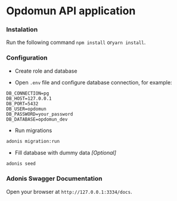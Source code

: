# Opdomun API application

### Instalation

Run the following command `npm install` or`yarn install`.

### Configuration

- Create role and database

- Open `.env` file and configure database connection, for example:
```
DB_CONNECTION=pg
DB_HOST=127.0.0.1
DB_PORT=5432
DB_USER=opdomun
DB_PASSWORD=your_password
DB_DATABASE=opdomun_dev
```

- Run migrations

```bash
adonis migration:run
```

- Fill database with dummy data *[Optional]*
```bash
adonis seed
```

### Adonis Swagger Documentation

Open your browser at `http://127.0.0.1:3334/docs`.
